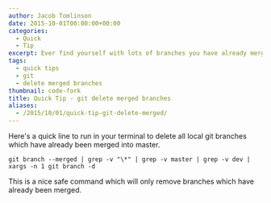 ```yaml
---
author: Jacob Tomlinson
date: 2015-10-01T00:00:00+00:00
categories:
  - Quick
  - Tip
excerpt: Ever find yourself with lots of branches you have already merged?
tags:
  - quick tips
  - git
  - delete merged branches
thumbnail: code-fork
title: Quick Tip - git delete merged branches
aliases:
  - /2015/10/01/quick-tip-git-delete-merged/
---
```



Here's a quick line to run in your terminal to delete all local git branches which have already been merged into master.

```
git branch --merged | grep -v "\*" | grep -v master | grep -v dev | xargs -n 1 git branch -d
```

This is a nice safe command which will only remove branches which have already been merged.
